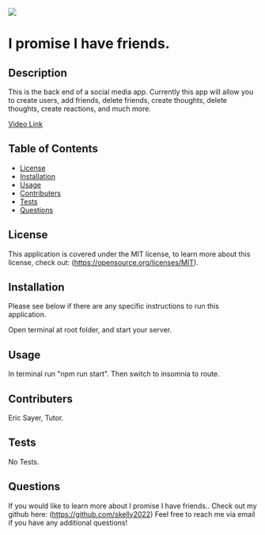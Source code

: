 ![](https://img.shields.io/badge/license-MIT-blue)
  
# I promise I have friends.

## Description

This is the back end of a social media app. Currently this app will allow you to create users, add friends, delete friends, create thoughts, delete thoughts, create reactions, and much more.

[Video Link](https://www.youtube.com/watch?v=bZKgAxe7dhk)

## Table of Contents

- [License](#license)
- [Installation](#installation)
- [Usage](#usage)
- [Contributers](#contributers)
- [Tests](#tests)
- [Questions](#questions)

## License

This application is covered under the MIT license, to learn more about this 
license, check out: (https://opensource.org/licenses/MIT).

## Installation

Please see below if there are any specific instructions to run this application. 

Open terminal at root folder, and start your server. 

## Usage

In terminal run "npm run start". Then switch to insomnia to route.

## Contributers

Eric Sayer, Tutor.

## Tests

No Tests.

## Questions

If you would like to learn more about I promise I have friends.. Check out my github here: (https://github.com/skelly2022)
Feel free to reach me via email if you have any additional questions! 